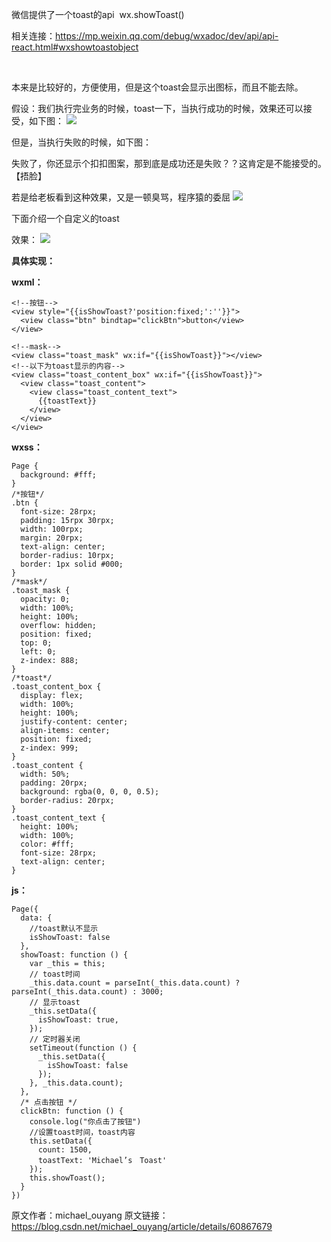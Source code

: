 微信提供了一个toast的api  wx.showToast()

相关连接：https://mp.weixin.qq.com/debug/wxadoc/dev/api/api-react.html#wxshowtoastobject

 

本来是比较好的，方便使用，但是这个toast会显示出图标，而且不能去除。

假设：我们执行完业务的时候，toast一下，当执行成功的时候，效果还可以接受，如下图：
![](https://upload-images.jianshu.io/upload_images/19956127-cbff9b61ee652d28.png?imageMogr2/auto-orient/strip%7CimageView2/2/w/1240)


但是，当执行失败的时候，如下图：

失败了，你还显示个扣扣图案，那到底是成功还是失败？？这肯定是不能接受的。【捂脸】

若是给老板看到这种效果，又是一顿臭骂，程序猿的委屈
![](https://upload-images.jianshu.io/upload_images/19956127-cfcd7450e15ee451.png?imageMogr2/auto-orient/strip%7CimageView2/2/w/1240)


下面介绍一个自定义的toast

效果：
![](https://upload-images.jianshu.io/upload_images/19956127-4859494f834da3ef.gif?imageMogr2/auto-orient/strip)

**具体实现：**


**wxml：**
```
<!--按钮-->
<view style="{{isShowToast?'position:fixed;':''}}">
  <view class="btn" bindtap="clickBtn">button</view>
</view>
 
<!--mask-->
<view class="toast_mask" wx:if="{{isShowToast}}"></view>
<!--以下为toast显示的内容-->
<view class="toast_content_box" wx:if="{{isShowToast}}">
  <view class="toast_content">
    <view class="toast_content_text">
      {{toastText}}
    </view>
  </view>
</view>
```
**wxss：**
```
Page {
  background: #fff;
}
/*按钮*/
.btn {
  font-size: 28rpx;
  padding: 15rpx 30rpx;
  width: 100rpx;
  margin: 20rpx;
  text-align: center;
  border-radius: 10rpx;
  border: 1px solid #000;
}
/*mask*/
.toast_mask {
  opacity: 0;
  width: 100%;
  height: 100%;
  overflow: hidden;
  position: fixed;
  top: 0;
  left: 0;
  z-index: 888;
}
/*toast*/
.toast_content_box {
  display: flex;
  width: 100%;
  height: 100%;
  justify-content: center;
  align-items: center;
  position: fixed;
  z-index: 999;
}
.toast_content {
  width: 50%;
  padding: 20rpx;
  background: rgba(0, 0, 0, 0.5);
  border-radius: 20rpx;
}
.toast_content_text {
  height: 100%;
  width: 100%;
  color: #fff;
  font-size: 28rpx;
  text-align: center;
}
```
**js：**
```
Page({
  data: {
    //toast默认不显示
    isShowToast: false 
  },
  showToast: function () {
    var _this = this;
    // toast时间
    _this.data.count = parseInt(_this.data.count) ? parseInt(_this.data.count) : 3000;
    // 显示toast
    _this.setData({
      isShowToast: true,
    });
    // 定时器关闭
    setTimeout(function () {
      _this.setData({
        isShowToast: false
      });
    }, _this.data.count);
  },
  /* 点击按钮 */
  clickBtn: function () {
    console.log("你点击了按钮")
    //设置toast时间，toast内容
    this.setData({
      count: 1500,
      toastText: 'Michael’s　Toast'
    });
    this.showToast();
  }
})
```
原文作者：michael_ouyang
原文链接：https://blog.csdn.net/michael_ouyang/article/details/60867679
